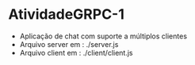 # AtividadeGRPC-1
 
 - Aplicação de chat com suporte a múltiplos clientes
- Arquivo server em : ./server.js
- Arquivo client em : ./client/client.js
